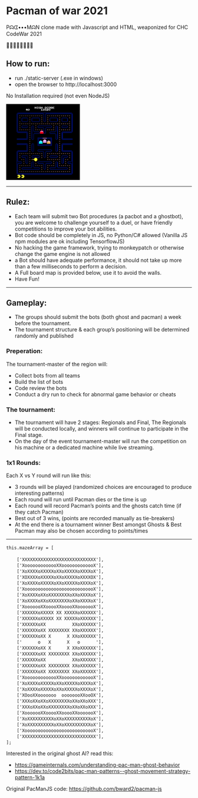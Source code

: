 # Pacman of war 2021
Pᗣᗧ•••MᗣN clone made with Javascript and HTML, weaponized for CHC CodeWar 2021

🍒🍓🍊🍎🍈👾🔔🔑

## How to run:
* run ./static-server (.exe in windows)
* open the browser to http://localhost:3000

No Installation required (not even NodeJS)

<img src="https://github.com/amitbet/codewar2021/blob/master/ScrShot.png" alt="screen shot" width="300" style="width:200px;"/>

---
## Rulez:
* Each team will submit two Bot procedures (a pacbot and a ghostbot), you are welcome to challenge yourself to a duel, or have friendly competitions to improve your bot abilities.
* Bot code should be completely in JS, no Python/C# allowed (Vanilla JS npm modules are ok including TensorflowJS)
* No hacking the game framework, trying to monkeypatch or otherwise change the game engine is not allowed
* a Bot should have adequate performance, it should not take up more than a few milliseconds to perform a decision.
* A Full board map is provided below, use it to avoid the walls.
* Have Fun!
---
## Gameplay:
* The groups should submit the bots (both ghost and  pacman) a week before the tournament.
* The tournament structure & each group’s positioning will be determined randomly and published
### Preperation: 
The tournament-master of the region will:
  * Collect bots from all teams
  * Build the list of bots
  * Code review the bots 
  * Conduct a dry run to check for abnormal game behavior or cheats

### The tournament:
* The tournament will have 2 stages: Regionals and Final, The Regionals will be conducted locally, and winners will continue to participate in the Final stage.
* On the day of the event tournament-master will run the competition on his machine or a dedicated machine while live streaming.

### 1x1 Rounds:
Each X vs Y round will run like this:
* 3 rounds will be played (randomized choices are encouraged to produce interesting patterns)
* Each round will run until Pacman dies or the time is up
* Each round will record Pacman’s points and the ghosts catch time (if they catch Pacman)
* Best out of 3 wins, (points are recorded manually as tie-breakers)
* At the end there is a tournament winner
Best amongst Ghosts & Best Pacman may also be chosen according to points/times
---

```
this.mazeArray = [
      
    ['XXXXXXXXXXXXXXXXXXXXXXXXXXXX'],
    ['XooooooooooooXXooooooooooooX'],
    ['XoXXXXoXXXXXoXXoXXXXXoXXXXoX'],
    ['XOXXXXoXXXXXoXXoXXXXXoXXXXOX'],
    ['XoXXXXoXXXXXoXXoXXXXXoXXXXoX'],
    ['XooooooooooooooooooooooooooX'],
    ['XoXXXXoXXoXXXXXXXXoXXoXXXXoX'],
    ['XoXXXXoXXoXXXXXXXXoXXoXXXXoX'],
    ['XooooooXXooooXXooooXXooooooX'],
    ['XXXXXXoXXXXX XX XXXXXoXXXXXX'],
    ['XXXXXXoXXXXX XX XXXXXoXXXXXX'],
    ['XXXXXXoXX          XXoXXXXXX'],
    ['XXXXXXoXX XXXXXXXX XXoXXXXXX'],
    ['XXXXXXoXX X      X XXoXXXXXX'],
    ['      o   X      X   o      '],
    ['XXXXXXoXX X      X XXoXXXXXX'],
    ['XXXXXXoXX XXXXXXXX XXoXXXXXX'],
    ['XXXXXXoXX          XXoXXXXXX'],
    ['XXXXXXoXX XXXXXXXX XXoXXXXXX'],
    ['XXXXXXoXX XXXXXXXX XXoXXXXXX'],
    ['XooooooooooooXXooooooooooooX'],
    ['XoXXXXoXXXXXoXXoXXXXXoXXXXoX'],
    ['XoXXXXoXXXXXoXXoXXXXXoXXXXoX'],
    ['XOooXXooooooo  oooooooXXooOX'],
    ['XXXoXXoXXoXXXXXXXXoXXoXXoXXX'],
    ['XXXoXXoXXoXXXXXXXXoXXoXXoXXX'],
    ['XooooooXXooooXXooooXXooooooX'],
    ['XoXXXXXXXXXXoXXoXXXXXXXXXXoX'],
    ['XoXXXXXXXXXXoXXoXXXXXXXXXXoX'],
    ['XooooooooooooooooooooooooooX'],
    ['XXXXXXXXXXXXXXXXXXXXXXXXXXXX'],
];
```

Interested in the original ghost AI?
read this:
* https://gameinternals.com/understanding-pac-man-ghost-behavior
* https://dev.to/code2bits/pac-man-patterns--ghost-movement-strategy-pattern-1k1a


Original PacManJS code:
https://github.com/bward2/pacman-js
